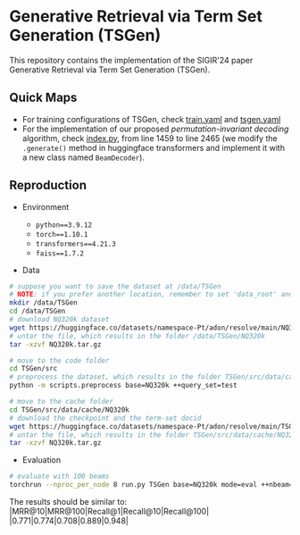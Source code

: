# Generative Retrieval via Term Set Generation (TSGen)

This repository contains the implementation of the SIGIR'24 paper Generative Retrieval via Term Set Generation (TSGen).

## Quick Maps
- For training configurations of TSGen, check [train.yaml](src/data/config/mode/train.yaml) and [tsgen.yaml](src/data/config/tsgen.yaml)
- For the implementation of our proposed *permutation-invariant decoding* algorithm, check [index.py](src/utils/index.py), from line 1459 to line 2465 (we modify the `.generate()` method in huggingface transformers and implement it with a new class named `BeamDecoder`).

## Reproduction
- Environment
  - `python==3.9.12`
  - `torch==1.10.1`
  - `transformers==4.21.3`
  - `faiss==1.7.2`

- Data
```bash
# suppose you want to save the dataset at /data/TSGen
# NOTE: if you prefer another location, remember to set 'data_root' and 'plm_root' in src/data/config/base/_default.yaml accordingly
mkdir /data/TSGen
cd /data/TSGen
# download NQ320k dataset
wget https://huggingface.co/datasets/namespace-Pt/adon/resolve/main/NQ320k.tar.gz?download=true -O NQ320k.tar.gz
# untar the file, which results in the folder /data/TSGen/NQ320k
tar -xzvf NQ320k.tar.gz

# move to the code folder
cd TSGen/src
# preprocess the dataset, which results in the folder TSGen/src/data/cache/NQ320k/dataset
python -m scripts.preprocess base=NQ320k ++query_set=test

# move to the cache folder
cd TSGen/src/data/cache/NQ320k
# download the checkpoint and the term-set docid
wget https://huggingface.co/datasets/namespace-Pt/adon/resolve/main/TSGen.tar.gz?download=true -O TSGen.tar.gz
# untar the file, which results in the folder TSGen/src/data/cache/NQ320k/ckpts and TSGen/src/data/cache/NQ320k/codes
tar -xzvf NQ320k.tar.gz
```

- Evaluation
```bash
# evaluate with 100 beams
torchrun --nproc_per_node 8 run.py TSGen base=NQ320k mode=eval ++nbeam=100 ++eval_batch_size=20
```
The results should be similar to:
|MRR@10|MRR@100|Recall@1|Recall@10|Recall@100|
|0.771|0.774|0.708|0.889|0.948|

